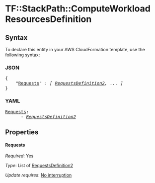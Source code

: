 # TF::StackPath::ComputeWorkload ResourcesDefinition

## Syntax

To declare this entity in your AWS CloudFormation template, use the following syntax:

### JSON

<pre>
{
    "<a href="#requests" title="Requests">Requests</a>" : <i>[ <a href="requestsdefinition2.md">RequestsDefinition2</a>, ... ]</i>
}
</pre>

### YAML

<pre>
<a href="#requests" title="Requests">Requests</a>: <i>
      - <a href="requestsdefinition2.md">RequestsDefinition2</a></i>
</pre>

## Properties

#### Requests

_Required_: Yes

_Type_: List of <a href="requestsdefinition2.md">RequestsDefinition2</a>

_Update requires_: [No interruption](https://docs.aws.amazon.com/AWSCloudFormation/latest/UserGuide/using-cfn-updating-stacks-update-behaviors.html#update-no-interrupt)

